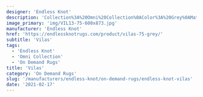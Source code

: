 ```yaml
---
designer: 'Endless Knot'
description: 'Collection%3A%20Omni%20Collection%0AColor%3A%20Grey%0AMaterial%3A%20100%25%20WoolPile%3A%201/3%22Width%3A%2013%272%22Style%3A%20Textural'
image_primary: 'img/VIL13-75-600x873.jpg'
manufacturer: 'Endless Knot'
href: 'https://endlessknotrugs.com/product/vilas-75-grey/'
subtitle: 'Vilas'
tags:
  - 'Endless Knot'
  - 'Omni Collection'
  - 'On Demand Rugs'
title: 'Vilas'
category: 'On Demand Rugs'
slug: '/manufacturers/endless-knot/on-demand-rugs/endless-knot-vilas'
date: '2021-02-17'
---
```

